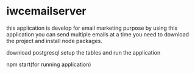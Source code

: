 ﻿# iwcemailserver

this application is develop for email marketing purpose by using this application you can send multiple emails at a time
you need to download the project and install node packages.

download postgresql setup the tables and run the application

npm start(for running application)
